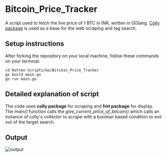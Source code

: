 # Bitcoin_Price_Tracker

A script used to fetch the live price of 1 BTC in INR, written in GOlang. [Colly package](https://github.com/gocolly/colly) is used as a base for the web scraping and tag search.


## Setup instructions

After forking the repository on your local machine, follow these commands on your terminal:
```
cd Rotten-Scripts/Go/Bitcoin_Price_Tracker
go build main.go
go run main.go
```

## Detailed explanation of script

The code uses **colly package** for scraping and **fmt package** for display.
The *main()* function calls the *give_current_price_of_bitcoin()* which calls an instance of colly's collector to scrape with a boolean based condition to exit out of the target
search.

## Output

![output](https://i.imgur.com/EBJDky5.gif)
